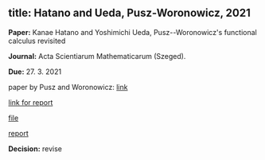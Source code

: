 title: Hatano and Ueda, Pusz-Woronowicz, 2021
---
**Paper:** Kanae Hatano and Yoshimichi Ueda, Pusz--Woronowicz's functional calculus revisited

**Journal:** Acta Scientiarum Mathematicarum (Szeged).

**Due:** 27. 3. 2021


paper by Pusz and Woronowicz: [link](https://drive.google.com/file/d/11opNEC8JSvVWUQHPM6sPRM0YMPgyUYqD/view?usp=sharing)

[link for report]( https://ef.msp.org/refrep.php?rr=154325&s=0C62B251A8)

[file](REF_hatano2021/file.pdf)

[report](REF_hatano2021/report.pdf)

**Decision:** revise
